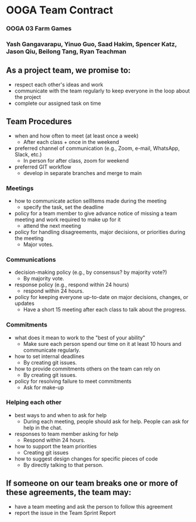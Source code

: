 # OOGA Team Contract
### OOGA 03 Farm Games
### Yash Gangavarapu, Yinuo Guo, Saad Hakim, Spencer Katz, Jason Qiu, Beilong Tang, Ryan Teachman


## As a project team, we promise to:
 * respect each other's ideas and work
 * communicate with the team regularly to keep everyone in the loop about the project
 * complete our assigned task on time


## Team Procedures
 * when and how often to meet (at least once a week)
   * After each class + once in the weekend
 * preferred channel of communication (e.g., Zoom, e-mail, WhatsApp, Slack, etc.)
   * In person for after class, zoom for weekend
 * preferred GIT workflow
   * develop in separate branches and merge to main
 

### Meetings 
 * how to communicate action sellItems made during the meeting
   * specify the task, set the deadline
 * policy for a team member to give advance notice of missing a team meeting and work required to make up for it
   * attend the next meeting
 * policy for handling disagreements, major decisions, or priorities during the meeting
   * Major votes.


### Communications
 * decision-making policy (e.g., by consensus? by majority vote?)
   * By majority vote.
 * response policy (e.g., respond within 24 hours)
   * respond within 24 hours.
 * policy for keeping everyone up-to-date on major decisions, changes, or updates 
   * Have a short 15 meeting after each class to talk about the progress.


### Commitments
 * what does it mean to work to the "best of your ability"
   * Make sure each person spend our time on it at least 10 hours and communicate regularly.
 * how to set internal deadlines
   * By creating git issues. 
 * how to provide commitments others on the team can rely on
   * By creating git issues.
 * policy for resolving failure to meet commitments
   * Ask for make-up


### Helping each other
 * best ways to and when to ask for help
   * During each meeting, people should ask for help. People can ask for help in the chat.
 * responses to team member asking for help
   * Respond within 24 hours.
 * how to support the team priorities
   * Creating git issues
 * how to suggest design changes for specific pieces of code
   * By directly talking to that person.

## If someone on our team breaks one or more of these agreements, the team may:
 * have a team meeting and ask the person to follow this agreement
 * report the issue in the Team Sprint Report
